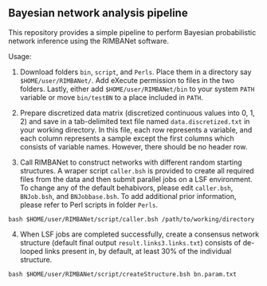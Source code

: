 ## Bayesian network analysis pipeline

This repository provides a simple pipeline to perform Bayesian probabilistic network inference using the RIMBANet software.

Usage:

1. Download folders `bin`, `script`, and `Perls`. Place them in a directory say `$HOME/user/RIMBANet/`. Add eXecute permission to files in the two folders. Lastly, either add `$HOME/user/RIMBANet/bin` to your system `PATH` variable or move `bin/testBN` to a place included in `PATH`.

2. Prepare discretized data matrix (discretized continuous values into 0, 1, 2) and save in a tab-delimited text file named `data.discretized.txt` in your working directory. In this file, each row represents a variable, and each column represents a sample except the first columns which consists of variable names. However, there should be no header row.

3. Call RIMBANet to construct networks with different random starting structures. A wraper script `caller.bsh` is provided to create all required files from the data and then submit parallel jobs on a LSF environment. To change any of the default behabivors, please edit `caller.bsh`, `BNJob.bsh`, and `BNJobbase.bsh`. To add additional prior information, please refer to Perl scripts in folder `Perls`.

```
bash $HOME/user/RIMBANet/script/caller.bsh /path/to/working/directory
```

4. When LSF jobs are completed successfully, create a consensus network structure (default final output `result.links3.links.txt`) consists of de-looped links present in, by default, at least 30% of the individual structure.
```
bash $HOME/user/RIMBANet/script/createStructure.bsh bn.param.txt
```
